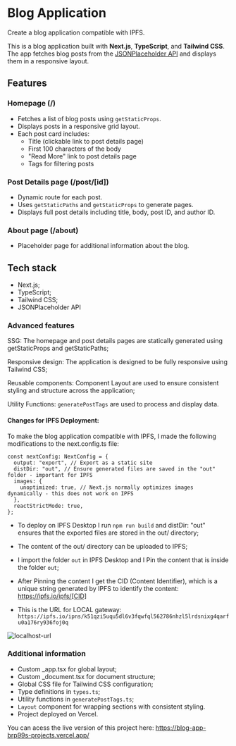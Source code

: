# Blog Application

Create a blog application compatible with IPFS.

This is a blog application built with **Next.js**, **TypeScript**, and **Tailwind CSS**. The app fetches blog posts from the [JSONPlaceholder API](https://jsonplaceholder.typicode.com/posts) and displays them in a responsive layout. 

## Features

### Homepage (/)

- Fetches a list of blog posts using `getStaticProps`.
- Displays posts in a responsive grid layout.
- Each post card includes:
  - Title (clickable link to post details page)
  - First 100 characters of the body
  - "Read More" link to post details page
  - Tags for filtering posts

### Post Details page (/post/[id])

- Dynamic route for each post.
- Uses `getStaticPaths` and `getStaticProps` to generate pages.
- Displays full post details including title, body, post ID, and author ID.

### About page (/about)

- Placeholder page for additional information about the blog.

## Tech stack

- Next.js;
- TypeScript;
- Tailwind CSS;
- JSONPlaceholder API

### Advanced features

SSG: The homepage and post details pages are statically generated using getStaticProps and getStaticPaths;

Responsive design: The application is designed to be fully responsive using Tailwind CSS;

Reusable components: Component Layout are used to ensure consistent styling and structure across the application;

Utility Functions: `generatePostTags` are used to process and display data.

#### Changes for IPFS Deployment:

To make the blog application compatible with IPFS, I made the following modifications to the next.config.ts file:

```
const nextConfig: NextConfig = {
  output: "export", // Export as a static site
  distDir: "out", // Ensure generated files are saved in the "out" folder - important for IPFS
  images: {
    unoptimized: true, // Next.js normally optimizes images dynamically - this does not work on IPFS
  },
  reactStrictMode: true,
};

```

- To deploy on IPFS Desktop I run `npm run build` and distDir: "out" ensures that the exported files are stored in the out/ directory;
- The content of the out/ directory can be uploaded to IPFS;
- I import the folder `out` in IPFS Desktop and I Pin the content that is inside the folder `out`;
- After Pinning the content I get the CID (Content Identifier), which is a unique string generated by IPFS to identify the content: https://ipfs.io/ipfs/[CID]

- This is the URL for LOCAL gateway:
  `https://ipfs.io/ipns/k51qzi5uqu5dl6v3fqwfql562786nhzl5lrdsnixg4qarfu0a176ry936foj0q`

![localhost-url](https://github.com/user-attachments/assets/9a0aab30-c5a5-4c86-852d-035b042ad84f)

### Additional information

- Custom \_app.tsx for global layout;
- Custom \_document.tsx for document structure;
- Global CSS file for Tailwind CSS configuration;
- Type definitions in `types.ts`;
- Utility functions in `generatePostTags.ts`;
- `Layout` component for wrapping sections with consistent styling.
- Project deployed on Vercel.

You can acess the live version of this project here: https://blog-app-brp99s-projects.vercel.app/
